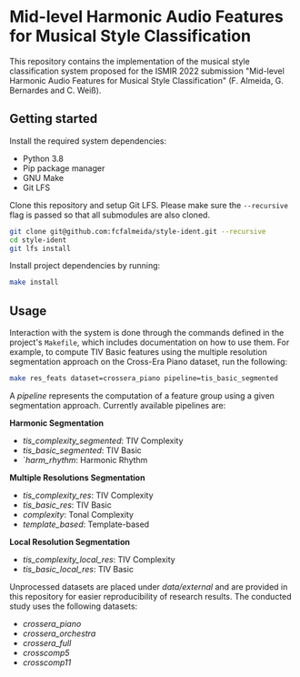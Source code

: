 # Mid-level Harmonic Audio Features for Musical Style Classification

This repository contains the implementation of the musical style classification system proposed for the ISMIR 2022 submission "Mid-level Harmonic Audio Features for Musical Style Classification" (F. Almeida, G. Bernardes and C. Weiß).

## Getting started

Install the required system dependencies:

- Python 3.8
- Pip package manager
- GNU Make
- Git LFS

Clone this repository and setup Git LFS. Please make sure the `--recursive` flag is passed so that all submodules are also cloned.

```bash
git clone git@github.com:fcfalmeida/style-ident.git --recursive
cd style-ident
git lfs install
```

Install project dependencies by running:

```bash
make install
```

## Usage

Interaction with the system is done through the commands defined in the project's `Makefile`, which includes documentation on how to use them. For example, to compute TIV Basic features using the multiple resolution segmentation approach on the Cross-Era Piano dataset, run the following:

```bash
make res_feats dataset=crossera_piano pipeline=tis_basic_segmented
```

A *pipeline* represents the computation of a feature group using a given segmentation approach. Currently available pipelines are:

**Harmonic Segmentation**
- *tis_complexity_segmented*: TIV Complexity
- *tis_basic_segmented*: TIV Basic
- `*harm_rhythm*: Harmonic Rhythm

**Multiple Resolutions Segmentation**
- *tis_complexity_res*: TIV Complexity
- *tis_basic_res*: TIV Basic
- *complexity*: Tonal Complexity
- *template_based*: Template-based

**Local Resolution Segmentation**
- *tis_complexity_local_res*: TIV Complexity
- *tis_basic_local_res*: TIV Basic

Unprocessed datasets are placed under *data/external* and are provided in this repository for easier reproducibility of research results. The conducted study uses the following datasets:

- *crossera_piano*
- *crossera_orchestra*
- *crossera_full*
- *crosscomp5*
- *crosscomp11*
